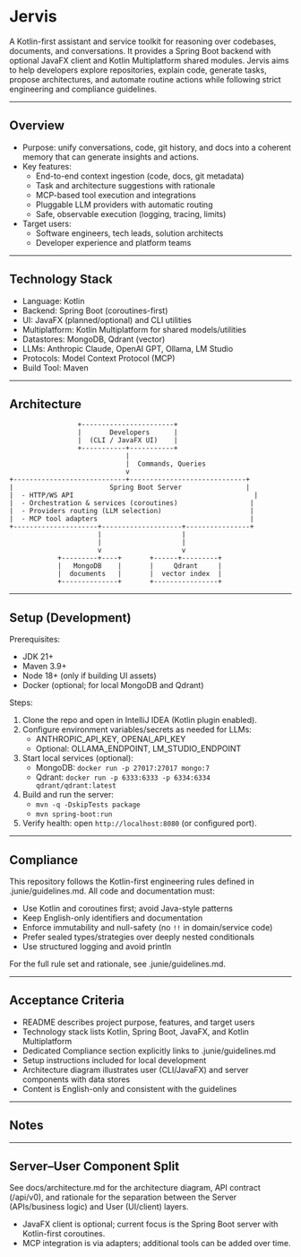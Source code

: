 # Jervis

A Kotlin-first assistant and service toolkit for reasoning over codebases, documents, and conversations. It provides a Spring Boot backend with optional JavaFX client and Kotlin Multiplatform shared modules. Jervis aims to help developers explore repositories, explain code, generate tasks, propose architectures, and automate routine actions while following strict engineering and compliance guidelines.

---

## Overview

- Purpose: unify conversations, code, git history, and docs into a coherent memory that can generate insights and actions.
- Key features:
  - End-to-end context ingestion (code, docs, git metadata)
  - Task and architecture suggestions with rationale
  - MCP-based tool execution and integrations
  - Pluggable LLM providers with automatic routing
  - Safe, observable execution (logging, tracing, limits)
- Target users:
  - Software engineers, tech leads, solution architects
  - Developer experience and platform teams

---

## Technology Stack

- Language: Kotlin
- Backend: Spring Boot (coroutines-first)
- UI: JavaFX (planned/optional) and CLI utilities
- Multiplatform: Kotlin Multiplatform for shared models/utilities
- Datastores: MongoDB, Qdrant (vector)
- LLMs: Anthropic Claude, OpenAI GPT, Ollama, LM Studio
- Protocols: Model Context Protocol (MCP)
- Build Tool: Maven

---

## Architecture

```
                 +-----------------------+
                 |       Developers      |
                 |  (CLI / JavaFX UI)    |
                 +-----------+-----------+
                             |
                             |  Commands, Queries
                             v
+----------------------------+-----------------------------+
|                        Spring Boot Server                |
|  - HTTP/WS API                                             |
|  - Orchestration & services (coroutines)                  |
|  - Providers routing (LLM selection)                      |
|  - MCP tool adapters                                      |
+---------------------+--------------------+----------------+
                      |                    |
                      |                    |
                      v                    v
            +---------+----+       +------+---------+
            |   MongoDB    |       |     Qdrant     |
            |  documents   |       |  vector index  |
            +--------------+       +----------------+
```

---

## Setup (Development)

Prerequisites:
- JDK 21+
- Maven 3.9+
- Node 18+ (only if building UI assets)
- Docker (optional; for local MongoDB and Qdrant)

Steps:
1. Clone the repo and open in IntelliJ IDEA (Kotlin plugin enabled).
2. Configure environment variables/secrets as needed for LLMs:
   - ANTHROPIC_API_KEY, OPENAI_API_KEY
   - Optional: OLLAMA_ENDPOINT, LM_STUDIO_ENDPOINT
3. Start local services (optional):
   - MongoDB: `docker run -p 27017:27017 mongo:7`
   - Qdrant: `docker run -p 6333:6333 -p 6334:6334 qdrant/qdrant:latest`
4. Build and run the server:
   - `mvn -q -DskipTests package`
   - `mvn spring-boot:run`
5. Verify health: open `http://localhost:8080` (or configured port).

---

## Compliance

This repository follows the Kotlin-first engineering rules defined in .junie/guidelines.md. All code and documentation must:
- Use Kotlin and coroutines first; avoid Java-style patterns
- Keep English-only identifiers and documentation
- Enforce immutability and null-safety (no `!!` in domain/service code)
- Prefer sealed types/strategies over deeply nested conditionals
- Use structured logging and avoid println

For the full rule set and rationale, see .junie/guidelines.md.

---

## Acceptance Criteria

- README describes project purpose, features, and target users
- Technology stack lists Kotlin, Spring Boot, JavaFX, and Kotlin Multiplatform
- Dedicated Compliance section explicitly links to .junie/guidelines.md
- Setup instructions included for local development
- Architecture diagram illustrates user (CLI/JavaFX) and server components with data stores
- Content is English-only and consistent with the guidelines

---

## Notes

---

## Server–User Component Split

See docs/architecture.md for the architecture diagram, API contract (/api/v0), and rationale for the separation between the Server (APIs/business logic) and User (UI/client) layers.
- JavaFX client is optional; current focus is the Spring Boot server with Kotlin-first coroutines.
- MCP integration is via adapters; additional tools can be added over time.
